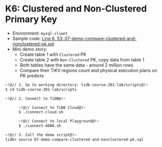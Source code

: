 # K6: Clustered and Non-Clustered Primary Key
+ Environment: `mysql-client`
+ Sample code:
[Line 6, 53: 07-demo-compare-clustered-and-nonclustered-pk.sql](https://github.com/pingcap/tidb-course-201-lab/blob/master/scripts/07-demo-compare-clustered-and-nonclustered-pk.sql)
+ Mini demo story:
  + Create table 1 with `Clustered` PK 
  + Create table 2 with `Non-Clustered` PK, copy data from table 1
  + Both tables have the same data - around 2 million rows
  + Compare their TiKV regions count and physical execution plans on PK predicts
```8
~!@// 1. Go to working directory: tidb-course-201-lab/scripts@!~
$ cd tidb-course-201-lab/scripts

~!@// 2. Connect to TiDB@!~

      ~!@// Connect to TiDB Cloud@!~
      $ ./connect-cloud.sh

      ~!@// Connect to local Playground@!~
      $ ./connect-4000.sh

~!@// 3. Call the demo script@!~
tidb> source 07-demo-compare-clustered-and-nonclustered-pk.sql 
```